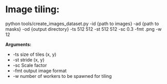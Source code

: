 # **Image tiling:**

python tools/create_images_dataset.py -id {path to images} -ad {path to masks} -od {output directory} -ts 512 512 -st 512 512 -sc 0.3 -fmt .png -w 12

**Arguments:**

- -ts size of tiles (x, y)
- -st stride (x, y)
- -sc Scale factor
- -fmt output image format
- -w number of workers to be spawned for tiling


